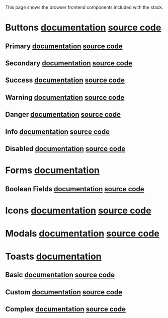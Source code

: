 This page shows the browser frontend components included with the stack.

# Buttons [documentation](../guides/browser/Buttons.md) [source code](../../../lib/examples/src/jsMain/kotlin/zakadabar/lib/examples/frontend/button/ButtonExamples.kt)

## Primary [documentation](../guides/browser/Buttons.md) [source code](../../../lib/examples/src/jsMain/kotlin/zakadabar/lib/examples/frontend/button/ButtonExamples.kt)

<div data-zk-enrich="ButtonExamples" data-zk-flavour="primary"></div>

## Secondary [documentation](../guides/browser/Buttons.md) [source code](../../../lib/examples/src/jsMain/kotlin/zakadabar/lib/examples/frontend/button/ButtonExamples.kt)

<div data-zk-enrich="ButtonExamples" data-zk-flavour="secondary"></div>

## Success [documentation](../guides/browser/Buttons.md) [source code](../../../lib/examples/src/jsMain/kotlin/zakadabar/lib/examples/frontend/button/ButtonExamples.kt)

<div data-zk-enrich="ButtonExamples" data-zk-flavour="success"></div>

## Warning [documentation](../guides/browser/Buttons.md) [source code](../../../lib/examples/src/jsMain/kotlin/zakadabar/lib/examples/frontend/button/ButtonExamples.kt)

<div data-zk-enrich="ButtonExamples" data-zk-flavour="warning"></div>

## Danger [documentation](../guides/browser/Buttons.md) [source code](../../../lib/examples/src/jsMain/kotlin/zakadabar/lib/examples/frontend/button/ButtonExamples.kt)

<div data-zk-enrich="ButtonExamples" data-zk-flavour="danger"></div>

## Info [documentation](../guides/browser/Buttons.md) [source code](../../../lib/examples/src/jsMain/kotlin/zakadabar/lib/examples/frontend/button/ButtonExamples.kt)

<div data-zk-enrich="ButtonExamples" data-zk-flavour="info"></div>

## Disabled [documentation](../guides/browser/Buttons.md) [source code](../../../lib/examples/src/jsMain/kotlin/zakadabar/lib/examples/frontend/button/ButtonExamples.kt)

<div data-zk-enrich="ButtonExamples" data-zk-flavour="disabled"></div>

# Forms [documentation](../guides/browser/Forms.md)

## Boolean Fields [documentation](../guides/browser/Forms.md#Boolean) [source code](../../../lib/examples/src/jsMain/kotlin/zakadabar/lib/examples/frontend/form/FormBooleanExample.kt)

<div data-zk-enrich="FormBooleanExample"></div>

# Icons [documentation](../guides/browser/Icons.md) [source code](../../../lib/examples/src/jsMain/kotlin/zakadabar/lib/examples/frontend/icon/IconExamples.kt)

<div data-zk-enrich="IconExamples"></div>

# Modals [documentation](../guides/browser/Modals.md) [source code](../../../lib/examples/src/jsMain/kotlin/zakadabar/lib/examples/frontend/modal/ModalExamples.kt)

<div data-zk-enrich="ModalExamples"></div>

# Toasts [documentation](../guides/browser/Toasts.md)

## Basic  [documentation](../guides/browser/Toasts.md) [source code](../../../lib/examples/src/jsMain/kotlin/zakadabar/lib/examples/frontend/toast/ToastExamples.kt)

<div data-zk-enrich="ToastBasicExamples"></div>

## Custom  [documentation](../guides/browser/Toasts.md) [source code](../../../lib/examples/src/jsMain/kotlin/zakadabar/lib/examples/frontend/toast/ToastCustomExample.kt)

<div data-zk-enrich="ToastCustomExample"></div>

## Complex [documentation](../guides/browser/Toasts.md) [source code](../../../lib/examples/src/jsMain/kotlin/zakadabar/lib/examples/frontend/toast/ToastFormExample.kt)

<div data-zk-enrich="ToastFormExample"></div>